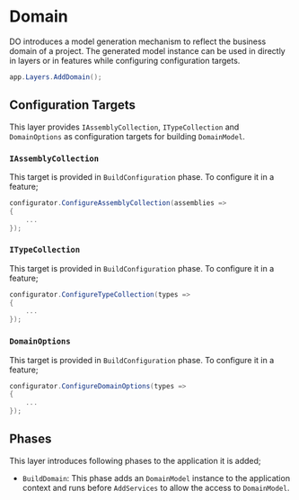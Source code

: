 # Domain

DO introduces a model generation mechanism to reflect the business domain of
a project. The generated model instance can be used in directly in layers or 
in features while configuring configuration targets.

```csharp
app.Layers.AddDomain();
```

## Configuration Targets

This layer provides `IAssemblyCollection`, `ITypeCollection` and 
`DomainOptions` as configuration targets for building `DomainModel`.

### `IAssemblyCollection`

This target is provided in `BuildConfiguration` phase. To configure it in a 
feature;

```csharp
configurator.ConfigureAssemblyCollection(assemblies =>
{
    ...
});
```

### `ITypeCollection`

This target is provided in `BuildConfiguration` phase. To configure it in a 
feature;

```csharp
configurator.ConfigureTypeCollection(types =>
{
    ...
});
```

### `DomainOptions`

This target is provided in `BuildConfiguration` phase. To configure it in a 
feature;

```csharp
configurator.ConfigureDomainOptions(types =>
{
    ...
});
```

## Phases

This layer introduces following phases to the application it is added;

- `BuildDomain`: This phase adds an `DomainModel` instance to the application
  context and runs before `AddServices` to allow the access to `DomainModel`.
